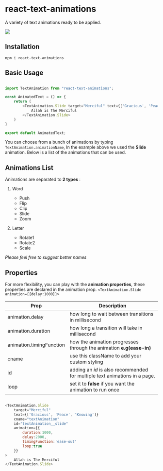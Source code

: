 # react-text-animations
A variety of text animations ready to be applied.


![](https://github.com/dawoodsa/react-text-animations/blob/master/example.gif?raw=true)

## Installation
`npm i react-text-animations`

## Basic Usage
```javascript

import TextAnimation from "react-text-animations";

const AnimatedText = () => {
    return (
        <TextAnimation.Slide target="Merciful" text={['Gracious', 'Peace', 'Knowing']}>
            Allah is The Merciful
        </TextAnimation.Slide>
    )
}

export default AnimatedText;
```

You can choose from a bunch of animations by typing `TextAnimation.animationName`, In the example above we used the **Slide** animation. Below is a list of the animations that can be used.



## Animations List

Animations are separated to **2 types** :

1. Word
    * Push
    * Flip
    * Clip
    * Slide
    * Zoom
    
2. Letter
    * Rotate1 
    * Rotate2 
    * Scale
    
*Please feel free to suggest better names*



## Properties

For more flexibility, you can play with the **animation properties**, these properties are declared in the animation prop. `<TextAnimation.Slide animation={{delay:1000}}>`

| Prop  | Description |
| ------------- | ------------- |
| animation.delay  | how long to wait between transitions in millisecond  |
| animation.duration  | how long a transition will take in millisecond  |
| animation.timingFunction | how the animation progresses through the animation **e.g(ease-in)**|
| cname | use this className to add your custom styling |
| id | adding an *id* is also recommended for multiple text animations in a page. |
| loop | set it to **false** if you want the animation to run once |




```javascript

<TextAnimation.Slide 
    target="Merciful" 
    text={['Gracious', 'Peace', 'Knowing']} 
    cname="textAnimation"
    id="textAnimation__slide"
    animation={{
        duration:1000,
        delay:2000,
        timingFunction:'ease-out'
        loop:true
    }}
>
    Allah is The Merciful
</TextAnimation.Slide>

```
